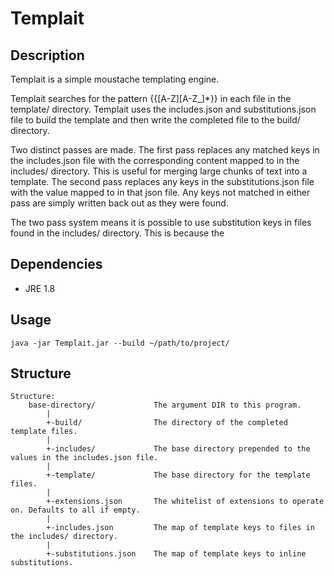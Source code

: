 # Templait

## Description
Templait is a simple moustache templating engine.

Templait searches for the pattern {{[A-Z][A-Z_]\*}} in each file in the template/ directory. Templait uses the includes.json and substitutions.json file to build the template and then write the completed file to the build/ directory.

Two distinct passes are made. The first pass replaces any matched keys in the includes.json file with the corresponding content mapped to in the includes/ directory. This is useful for merging large chunks of text into a template. The second pass replaces any keys in the substitutions.json file with the value mapped to in that json file. Any keys not matched in either pass are simply written back out as they were found.

The two pass system means it is possible to use substitution keys in files found in the includes/ directory. This is because the 

## Dependencies
  - JRE 1.8

## Usage
```
java -jar Templait.jar --build ~/path/to/project/
```

## Structure
```
Structure:
    base-directory/             The argument DIR to this program.
        |
        +-build/                The directory of the completed template files.
        |
        +-includes/             The base directory prepended to the values in the includes.json file.
        |
        +-template/             The base directory for the template files.
        |
        +-extensions.json       The whitelist of extensions to operate on. Defaults to all if empty.
        |
        +-includes.json         The map of template keys to files in the includes/ directory.
        |
        +-substitutions.json    The map of template keys to inline substitutions.
```